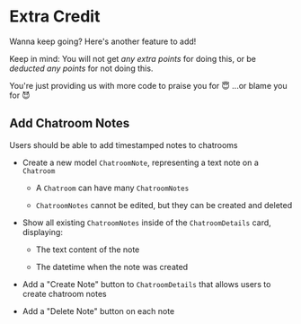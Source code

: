 # Extra Credit

Wanna keep going? Here's another feature to add!

Keep in mind: You will not get _any extra points_ for doing this, or be _deducted any points_ for not doing this.

You're just providing us with more code to praise you for 😇 ...or blame you for 😈

## Add Chatroom Notes

Users should be able to add timestamped notes to chatrooms

- Create a new model `ChatroomNote`, representing a text note on a `Chatroom`

  - A `Chatroom` can have many `ChatroomNotes`

  - `ChatroomNotes` cannot be edited, but they can be created and deleted

- Show all existing `ChatroomNotes` inside of the `ChatroomDetails` card, displaying:

  - The text content of the note

  - The datetime when the note was created

- Add a "Create Note" button to `ChatroomDetails` that allows users to create chatroom notes

- Add a "Delete Note" button on each note
